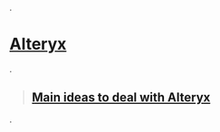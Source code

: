 .

# [ Alteryx](https://learn.udacity.com/paid-courses/cd13536/lessons/92d7fe69-e766-4255-b968-03aad3991741/concepts/83638e38-33c0-4a3b-9083-a8cafd57e4c2?_gl=1*1c4an6g*_gcl_au*MTkzMTI0OTUzOS4xNzIzNzYxNTA1*_ga*MTgwMTcxNTEwLjE3MjM3NjE1MDc.*_ga_CF22GKVCFK*MTcyNTIxMTMxOS4xMS4xLjE3MjUyMTI0NzguNTQuMC4w)

.

> ## [Main ideas to deal with Alteryx](https://docs.google.com/document/d/1EUdmw4lh5CM5eeQLmzY-PbtSpTARDKeTmI11NmwyGnM/edit)

.
